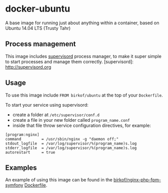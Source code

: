 docker-ubuntu
===========

A base image for running just about anything within a container, based on Ubuntu 14.04 LTS (Trusty Tahr)


Process management
------------------

This image includes [supervisord](supervisord) process manager, to make it super simple to start processes and manage them correctly.
[supervisord]: http://supervisord.org


Usage
-----

To use this image include `FROM birkof/ubuntu` at the top of your `Dockerfile`. 

To start your service using supervisord:

- create a folder at `/etc/supervisor/conf.d`
- create a file in your new folder called `program_name.conf`
- inside that file throw service configuration directives, for example:

```
[program:nginx]
command         = /usr/sbin/nginx -g "daemon off;"
stdout_logfile  = /var/log/supervisor/%(program_name)s.log
stderr_logfile  = /var/log/supervisor/%(program_name)s.log
autorestart     = true
```

Examples
--------

An example of using this image can be found in the [birkof/nginx-php-fpm-symfony][docker-nps] [Dockerfile][docker-nps-dockerfile].

[docker-nps]: https://hub.docker.com/r/birkof/nginx-php-fpm-symfony/
[docker-nps-dockerfile]: https://github.com/birkof/docker-symfony-nginx-php-fpm/blob/master/Dockerfile